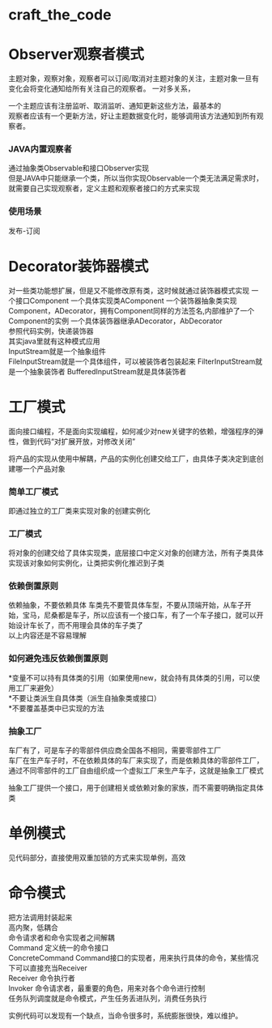 # craft_the_code

Observer观察者模式
================
主题对象，观察对象，观察者可以订阅/取消对主题对象的关注，主题对象一旦有变化会将变化通知给所有关注自己的观察者。
一对多关系，  

一个主题应该有注册监听、取消监听、通知更新这些方法，最基本的  
观察者应该有一个更新方法，好让主题数据变化时，能够调用该方法通知到所有观察者。  

### JAVA内置观察者
通过抽象类Observable和接口Observer实现  
但是JAVA中只能继承一个类，所以当你实现Observable一个类无法满足需求时，就需要自己实现观察者，定义主题和观察者接口的方式来实现

### 使用场景
发布-订阅




Decorator装饰器模式
================
对一些类功能想扩展，但是又不能修改原有类，这时候就通过装饰器模式实现
一个接口Component
一个具体实现类AComponent
一个装饰器抽象类实现Component，ADecorator，拥有Component同样的方法签名,内部维护了一个Component的实例
一个具体装饰器继承ADecorator，AbDecorator  
参照代码实例，快递装饰器  
其实java里就有这种模式应用  
InputStream就是一个抽象组件  
FileInputStream就是一个具体组件，可以被装饰者包装起来 
FilterInputStream就是一个抽象装饰者 
BufferedInputStream就是具体装饰者



工厂模式
=======
面向接口编程，不是面向实现编程，如何减少对new关键字的依赖，增强程序的弹性，做到代码“对扩展开放，对修改关闭”  

将产品的实现从使用中解耦，产品的实例化创建交给工厂，由具体子类决定到底创建哪一个产品对象  

### 简单工厂模式
即通过独立的工厂类来实现对象的创建实例化
### 工厂模式
将对象的创建交给了具体实现类，底层接口中定义对象的创建方法，所有子类具体实现该对象如何实例化，让类把实例化推迟到子类

### 依赖倒置原则
依赖抽象，不要依赖具体
车类先不要管具体车型，不要从顶端开始，从车子开始，宝马，尼桑都是车子，所以应该有一个接口车，有了一个车子接口，就可以开始设计车长了，而不用理会具体的车子类了  
以上内容还是不容易理解  
### 如何避免违反依赖倒置原则
*变量不可以持有具体类的引用（如果使用new，就会持有具体类的引用，可以使用工厂来避免）  
*不要让类派生自具体类（派生自抽象类或接口）  
*不要覆盖基类中已实现的方法  

### 抽象工厂
车厂有了，可是车子的零部件供应商全国各不相同，需要零部件工厂  
车厂在生产车子时，不在依赖具体的车厂来实现了，而是依赖具体的零部件工厂，通过不同零部件的工厂自由组织成一个虚拟工厂来生产车子，这就是抽象工厂模式  

抽象工厂提供一个接口，用于创建相关或依赖对象的家族，而不需要明确指定具体类

单例模式
=======
见代码部分，直接使用双重加锁的方式来实现单例，高效

命令模式
=======
把方法调用封装起来   
高内聚，低耦合  
命令请求者和命令实现者之间解耦  
Command 定义统一的命令接口  
ConcreteCommand Command接口的实现者，用来执行具体的命令，某些情况下可以直接充当Receiver  
Receiver 命令执行者  
Invoker  命令请求者，最重要的角色，用来对各个命令进行控制  
任务队列调度就是命令模式，产生任务丢进队列，消费任务执行  

实例代码可以发现有一个缺点，当命令很多时，系统膨胀很快，难以维护。  




















